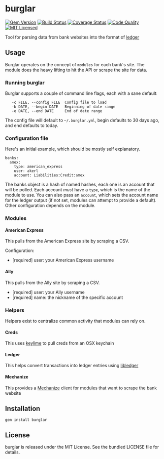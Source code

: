 burglar
=========

[![Gem Version](https://img.shields.io/gem/v/burglar.svg)](https://rubygems.org/gems/burglar)
[![Build Status](https://img.shields.io/circleci/project/akerl/burglar/master.svg)](https://circleci.com/gh/akerl/burglar)
[![Coverage Status](https://img.shields.io/codecov/c/github/akerl/burglar.svg)](https://codecov.io/github/akerl/burglar)
[![Code Quality](https://img.shields.io/codacy/940f3f131d724124a68a0be7d21f951b.svg)](https://www.codacy.com/app/akerl/burglar)
[![MIT Licensed](https://img.shields.io/badge/license-MIT-green.svg)](https://tldrlegal.com/license/mit-license)

Tool for parsing data from bank websites into the format of [ledger](http://ledger-cli.org/)

## Usage

Burglar operates on the concept of `modules` for each bank's site. The module does the heavy lifting to hit the API or scrape the site for data.

### Running burglar

Burglar supports a couple of command line flags, each with a sane default:

```
   -c FILE, --config FILE  Config file to load
   -b DATE, --begin DATE   Beginning of date range
   -e DATE, --end DATE     End of date range
```

The config file will default to `~/.burglar.yml`, begin defaults to 30 days ago, and end defaults to today.

### Configuration file

Here's an initial example, which should be mostly self explanatory.

```
banks:
  amex:
    type: american_express
    user: akerl
    account: Liabilities:Credit:amex
```

The banks object is a hash of named hashes, each one is an account that will be polled. Each account *must* have a `type`, which is the name of the module to use. You can also pass an `account`, which sets the account name for the ledger output (if not set, modules can attempt to provide a default). Other configuration depends on the module.

### Modules

#### American Express

This pulls from the American Express site by scraping a CSV.

Configuration:

* [required] user: your American Express username

#### Ally

This pulls from the Ally site by scraping a CSV.

* [required] user: your Ally username
* [required] name: the nickname of the specific account

### Helpers

Helpers exist to centralize common activity that modules can rely on.

#### Creds

This uses [keylime](https://github.com/akerl/keylime) to pull creds from an OSX keychain

#### Ledger

This helps convert transactions into ledger entries using [libledger](https://github.com/akerl/libledger)

#### Mechanize

This provides a [Mechanize](https://github.com/sparklemotion/mechanize) client for modules that want to scrape the bank website

## Installation

    gem install burglar

## License

burglar is released under the MIT License. See the bundled LICENSE file for details.

